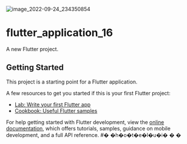 ![image_2022-09-24_234350854](https://user-images.githubusercontent.com/111181152/192112719-07717135-cedb-4788-b81d-3002c66b1f42.png)
# flutter_application_16

A new Flutter project.

## Getting Started

This project is a starting point for a Flutter application.

A few resources to get you started if this is your first Flutter project:

- [Lab: Write your first Flutter app](https://docs.flutter.dev/get-started/codelab)
- [Cookbook: Useful Flutter samples](https://docs.flutter.dev/cookbook)

For help getting started with Flutter development, view the
[online documentation](https://docs.flutter.dev/), which offers tutorials,
samples, guidance on mobile development, and a full API reference.
#� �h�o�t�e�l�u�i�
�
�
